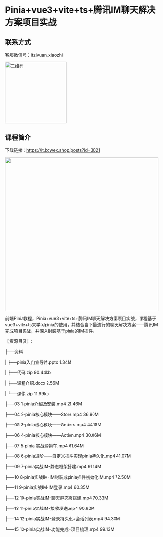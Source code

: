 # Pinia+vue3+vite+ts+腾讯IM聊天解决方案项目实战

## 联系方式

客服微信号：itziyuan_xiaozhi

<img src="https://ziyuanyun.oss-cn-guangzhou.aliyuncs.com/common/20240614073449/666b82192834a.jpg" width="200" height="200" alt="二维码">

## 课程简介

下载链接：https://it.bcwex.shop/posts?id=3021

<img src="https://ziyuanyun.oss-cn-guangzhou.aliyuncs.com/yun/20240515184917/6644932ded4e4.jpg" width="500" alt="">

  

 前端Pinia教程，Pinia+vue3+vite+ts+腾讯IM聊天解决方案项目实战，课程基于vue3+vite+ts来学习pinia的使用，并结合当下最流行的聊天解决方案——腾讯IM完成项目实战，并深入封装基于pinia的IM插件。

 〖资源目录〗:

 ├──资料

 | ├──pinia入门宣导片.pptx 1.34M

 | ├──代码.zip 90.44kb

 | ├──课程介绍.docx 2.56M

 | └──课件.zip 11.99kb

 ├──03 1-pinia介绍及安装.mp4 21.46M

 ├──04 2-pinia核心模块——Store.mp4 36.90M

 ├──05 3-pinia核心模块——Getters.mp4 44.15M

 ├──06 4-pinia核心模块——Action.mp4 30.06M

 ├──07 5-pinia 实战购物车.mp4 61.64M

 ├──08 6-pinia进阶——自定义插件实现pinia持久化.mp4 41.07M

 ├──09 7-pinia实战IM-静态框架搭建.mp4 91.14M

 ├──10 8-pinia实战IM-IM封装成pinia插件初始化IM.mp4 72.50M

 ├──11 9-pinia实战IM-IM登录.mp4 60.35M

 ├──12 10-pinia实战IM-聊天静态页搭建.mp4 70.33M

 ├──13 11-pinia实战IM-接收发送.mp4 90.92M

 ├──14 12-pinia实战IM-登录持久化+会话列表.mp4 94.30M

 └──15 13-pinia实战IM-功能完成+项目梳理.mp4 99.13M

  